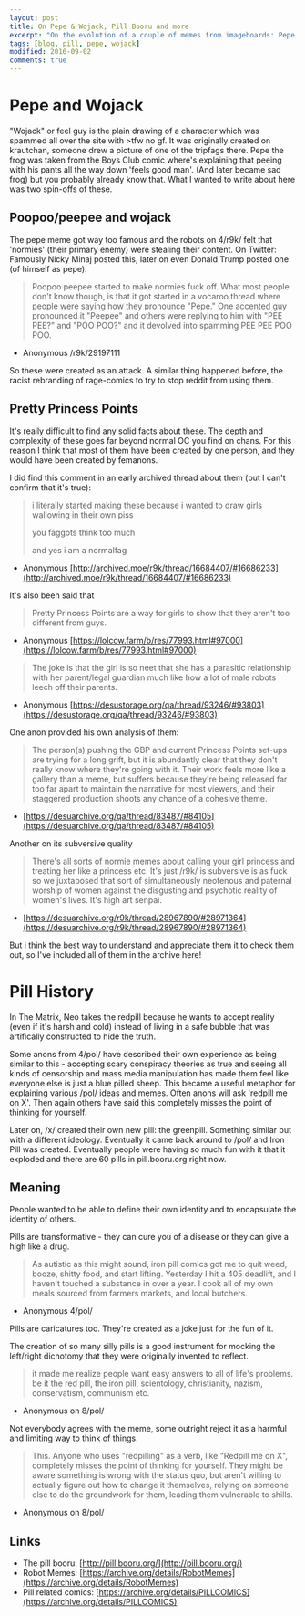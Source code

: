 ```yaml
---
layout: post
title: On Pepe & Wojack, Pill Booru and more
excerpt: "On the evolution of a couple of memes from imageboards: Pepe the frog, Wojack and the red pill."
tags: [blog, pill, pepe, wojack]
modified: 2016-09-02
comments: true
---
```


# Pepe and Wojack

"Wojack" or feel guy is the plain drawing of a character which was spammed all over the site with >tfw no gf. It was originally created on krautchan, someone drew a picture of one of the tripfags there.
Pepe the frog was taken from the Boys Club comic where's explaining that peeing with his pants all the way down 'feels good man'. (And later became sad frog) but you probably already know that. What I wanted to write about here was two spin-offs of these.

## Poopoo/peepee and wojack

The pepe meme got way too famous and the robots on 4/r9k/ felt that 'normies' (their primary enemy) were stealing their content. On Twitter: Famously Nicky Minaj posted this, later on even Donald Trump posted one (of himself as pepe).

> Poopoo peepee started to make normies fuck off.
> What most people don't know though, is that it got started in a vocaroo thread where people were saying how they pronounce "Pepe." One accented guy pronounced it "Peepee" and others were replying to him with "PEE PEE?" and "POO POO?" and it devolved into spamming PEE PEE POO POO.
- Anonymous /r9k/29197111

So these were created as an attack. A similar thing happened before, the racist rebranding of rage-comics to try to stop reddit from using them.

## Pretty Princess Points

It's really difficult to find any solid facts about these. The depth and complexity of these goes far beyond normal OC you find on chans. For this reason I think that most of them have been created by one person, and they would have been created by femanons.

I did find this comment in an early archived thread about them (but I can't confirm that it's true):

> i literally started making these because i wanted to draw girls wallowing in their own piss
> 
> you faggots think too much
> 
> and yes i am a normalfag 
- Anonymous [http://archived.moe/r9k/thread/16684407/#16686233](http://archived.moe/r9k/thread/16684407/#16686233)

It's also been said that
> Pretty Princess Points are a way for girls to show that they aren't too different from guys.
- Anonymous [https://lolcow.farm/b/res/77993.html#97000](https://lolcow.farm/b/res/77993.html#97000)

> The joke is that the girl is so neet that she has a parasitic relationship with her parent/legal guardian much like how a lot of male robots leech off their parents. 
- Anonymous [https://desustorage.org/qa/thread/93246/#93803](https://desustorage.org/qa/thread/93246/#93803)

One anon provided his own analysis of them:
> The person(s) pushing the GBP and current Princess Points set-ups are trying for a long grift, but it is abundantly clear that they don't really know where they're going with it. Their work feels more like a gallery than a meme, but suffers because they're being released far too far apart to maintain the narrative for most viewers, and their staggered production shoots any chance of a cohesive theme.
- [https://desuarchive.org/qa/thread/83487/#84105](https://desuarchive.org/qa/thread/83487/#84105)

Another on its subversive quality

> There's all sorts of normie memes about calling your girl princess and treating her like a princess etc. It's just /r9k/ is subversive is as fuck so we juxtaposed that sort of simultaneously neotenous and paternal worship of women against the disgusting and psychotic reality of women's lives. It's high art senpai. 
- [https://desuarchive.org/r9k/thread/28967890/#28971364](https://desuarchive.org/r9k/thread/28967890/#28971364)

But i think the best way to understand and appreciate them it to check them out, so I've included all of them in the archive here!


# Pill History

In The Matrix, Neo takes the redpill because he wants to accept reality (even if it's harsh and cold) instead of living in a safe bubble that was artifically constructed to hide the truth.

Some anons from 4/pol/ have described their own experience as being similar to this - accepting scary conspiracy theories as true and seeing all kinds of censorship and mass media manipulation has made them feel like everyone else is just a blue pilled sheep. This became a useful metaphor for explaining various /pol/ ideas and memes. Often anons will ask 'redpill me on X'. Then again others have said this completely misses the point of thinking for yourself.

Later on, /x/ created their own new pill: the greenpill. Something similar but with a different ideology. Eventually it came back around to /pol/ and Iron Pill was created. Eventually people were having so much fun with it that it exploded and there are 60 pills in pill.booru.org right now.

## Meaning

People wanted to be able to define their own identity and to encapsulate the identity of others.

Pills are transformative - they can cure you of a disease or they can give a high like a drug.

> As autistic as this might sound, iron pill comics got me to quit weed, booze, shitty food, and start lifting.
> Yesterday I hit a 405 deadlift, and I haven't touched a substance in over a year. I cook all of my own meals sourced from farmers markets, and local butchers.
- Anonymous 4/pol/

Pills are caricatures too. They're created as a joke just for the fun of it.

The creation of so many silly pills is a good instrument for mocking the left/right dichotomy that they were originally invented to reflect.

> it made me realize people want easy answers to all of life's problems. be it the red pill, the iron pill, scientology, christianity, nazism, conservatism, communism etc.
- Anonymous on 8/pol/

Not everybody agrees with the meme, some outright reject it as a harmful and limiting way to think of things.

> This. Anyone who uses "redpilling" as a verb, like "Redpill me on X", completely misses the point of thinking for yourself. They might be aware something is wrong with the status quo, but aren't willing to actually figure out how to change it themselves, relying on someone else to do the groundwork for them, leading them vulnerable to shills.
- Anonymous on 8/pol/

## Links

* The pill booru: [http://pill.booru.org/](http://pill.booru.org/)
* Robot Memes: [https://archive.org/details/RobotMemes](https://archive.org/details/RobotMemes)
* Pill related comics: [https://archive.org/details/PILLCOMICS](https://archive.org/details/PILLCOMICS)
